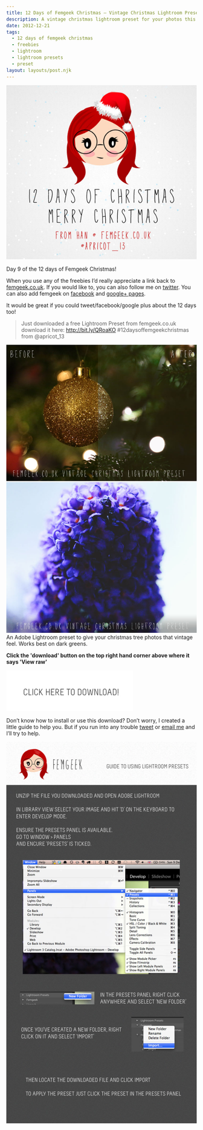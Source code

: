 ```yaml
---
title: 12 Days of Femgeek Christmas – Vintage Christmas Lightroom Preset
description: A vintage christmas lightroom preset for your photos this christmas. An Adobe Lightroom preset to give your christmas tree photos that vintage feel. Works best on dark greens.
date: 2012-12-21
tags:
  - 12 days of femgeek christmas 
  - freebies 
  - lightroom 
  - lightroom presets 
  - preset
layout: layouts/post.njk
---
```


![12 Days of Femgeek Christmas](12daysofchristmas.jpg)

Day 9 of the 12 days of Femgeek Christmas!

When you use any of the freebies I’d really appreciate a link back to [femgeek.co.uk](http://www.femgeek.co.uk/). If you would like to, you can also follow me on [twitter](https://twitter.com/apricot_13). You can also add femgeek on [facebook](https://www.facebook.com/femgeek.co.uk) and [google+ pages](https://plus.google.com/110396807693668334198/posts).

 

It would be great if you could tweet/facebook/google plus about the 12 days too!

> Just downloaded a free Lightroom Preset from femgeek.co.uk download it here: http://bit.ly/QRoaKO #12daysoffemgeekchristmas from @apricot_13

 

![Femgeek Vintage Christmas Lightroom Preset](8257331919_f247e7858b_c.jpg)
![Femgeek Vintage Christmas Lightroom Preset](8258400410_c8ff2f1739_c.jpg)
An Adobe Lightroom preset to give your christmas tree photos that vintage feel. Works best on dark greens.

 

**Click the 'download' button on the top right hand corner above where it says 'View raw'**

[![Femgeek Vintage Christmas Lightroom Preset](downloadBtn.jpg)](https://github.com/apricot13/femgeek-static/blob/master/posts/2012-12-21-12-days-of-femgeek-christmas-vintage-christmas-lightroom-preset/FemgeekVintageChristmasLightroomPreset.zip)

 

 

Don’t know how to install or use this download? Don’t worry, I created a little guide to help you. But if you run into any trouble [tweet](https://www.twitter.com/apricot_13) or [email me](http://www.femgeek.co.uk/contact) and I’ll try to help.

 

 

![Using Lightroom Presets](8258413134_74d9ddacd1_o.jpg)